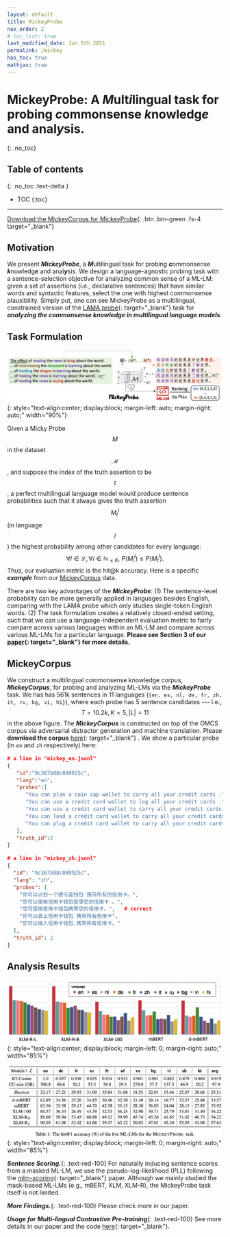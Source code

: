 ```yaml
---
layout: default
title: MickeyProbe
nav_order: 2
# toc_list: true
last_modified_date: Jun 5th 2021
permalink: /mickey
has_toc: true
mathjax: true
---
```


<style>
/*p, li{
    font-size: 20px;
}*/
</style>

# MickeyProbe: A ***M***ult***i***lingual task for probing ***c***ommonsense ***k***nowledg***e*** and anal***y***sis.
{: .no_toc}


## Table of contents
{: .no_toc .text-delta }

- TOC
{:toc}

---


[Download the MickeyCorpus for MickeyProbe](https://forms.gle/fCxN1YAyqKpQ4cXNA){: .btn .btn-green .fs-4 target="_blank"} 



## Motivation
We present ***MickeyProbe***, a ***M***ult***i***lingual task for probing ***c***ommonsense ***k***nowledg***e*** and anal***y***sis.
We design a language-agnostic probing task with a sentence-selection objective for analyzing common sense of a ML-LM: given a set of assertions (i.e., declarative sentences) that have similar words and syntactic features, select the one with highest commonsense plausibility.
Simply put, one can see MickeyProbe as a multilingual, constrained version of the [LAMA probe](https://github.com/facebookresearch/LAMA){: target="_blank"} task for ***analyzing the commonsense knowledge in multilingual language models***.

## Task Formulation 

![Mickey](images/mickey.png){: style="text-align:center; display:block; margin-left: auto; margin-right: auto;" width="90%"}



Given a Micky Probe $${M}$$ in the dataset $$\mathcal{M}$$, and suppose the index of the truth assertion to be $$t$$, 
a perfect multilingual language model would produce sentence probabilities such that it always gives the truth assertion $${M}^l_t$$ (in language $$l$$) the highest probability among other candidates for every language: $$\forall l\in \mathcal{L}, \forall i\in \mathbb{N}_{\leq K},~ P({M}^l_i) \leq P({M}^l_t).    $$
Thus, our evaluation metric is the hit@k accuracy. Here is a specific ***example*** from our [MickeyCorpus](#mickeycorpus) data.

 

There are two key advantages of the ***MickeyProbe***: (1) The sentence-level probability can be more generally applied in languages besides English, comparing with the LAMA probe which only studies single-token English words.
(2) The task formulation creates a relatively closed-ended setting, such that we can use a language-independent evaluation metric to fairly compare across various languages within an ML-LM and compare across various ML-LMs for a particular language. **Please see Section 3 of our [paper](){: target="_blank"} for more details.**


## MickeyCorpus

We construct a multilingual commonsense knowledge corpus, ***MickeyCorpus***, for probing and analyzing ML-LMs via the ***MickeyProbe*** task. 
We has has 561k sentences in 11 languages (`{en, es, nl, de, fr, zh, it, ru, bg, vi, hi}`), where each probe has 5 sentence candidates --- i.e., $$T=10.2k, K=5, |L|=11$$ in the above figure. 
The ***MickeyCorpus*** is constructed on top of the OMCS corpus via adversarial distractor generation and machine translation.
Please **download the corpus** [here](https://forms.gle/fCxN1YAyqKpQ4cXNA){: target="_blank"} 
. We show a particular probe (in `en` and `zh` respectively) here:

<!-- <table>
<tr>
<td markdown="block" class="fs-"> -->
```json
# a line in "mickey_en.jsonl"
{
   "id":"0c367b08c090925c",
   "lang":"en",
   "probes":[
      "You can plan a coin cap wallet to carry all your credit cards .",
      "You can use a credit card wallet to log all your credit cards .",  
      "You can use a credit card wallet to carry all your credit cards.", # correct
      "You can load a credit card wallet to carry all your credit cards .",
      "You can plug a credit card wallet to carry all your credit cards ."
   ],
   "truth_id":2
}
```

<!-- </td>
<td markdown="block" class="fs-4"> -->
```json
# a line in "mickey_zh.jsonl"
{
  "id": "0c367b08c090925c",
  "lang": "zh",
  "probes": [
    "你可以计划一个硬币盖钱包 携带所有的信用卡。",
    "您可以使用信用卡钱包登录您的信用卡 。",
    "您可使用信用卡钱包携带您的信用卡。",   # correct
    "你可以装上信用卡钱包 携带所有信用卡",
    "您可以插入信用卡钱包,携带所有信用卡。"
  ],
  "truth_id": 2
}
```
<!-- </td>
</tr>
</table> -->

## Analysis Results 

![Mickey](images/probe_hit1_hist.png){: style="text-align:center; display:block; margin-left: 0; margin-right: auto;" width="85%"}

![Mickey](images/probe_hit1.png){: style="text-align:center; display:block; margin-left: 0; margin-right: auto;" width="85%"}


***Sentence Scoring.***{: .text-red-100}
For naturally inducing sentence scores from a masked ML-LM,
we use the pseudo-log-likelihood (PLL) following the [mlm-scoring](https://www.aclweb.org/anthology/2020.acl-main.240/){: target="_blank"} paper.
Although we mainly studied the mask-based ML-LMs (e.g., mBERT, XLM, XLM-R), the MickeyProbe task itself is not limited.

***More Findings.***{: .text-red-100}
Please check more in our paper.

***Usage for Multi-lingual Contrastive Pre-training***{: .text-red-100}
See more details in our paper and the code [here](https://github.com/INK-USC/XCSR/tree/main/mcp_generation){: target="_blank"}.